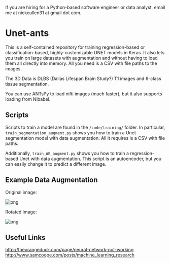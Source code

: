 If you are hiring for a Python-based software engineer or data analyst, email me at nickcullen31 at gmail dot com.



# Unet-ants

This is a self-contained repository for training regression-based or classification-based,
highly-customizable UNET models in Keras. It also lets you train on large 
datasets with augmentation and
without having to load them all directly into memory. All you need
is a CSV with file paths to the images. 

The 3D Data is DLBS (Dallas Lifespan Brain Study?) T1 images and 6-class tissue segmentation.

You can use ANTsPy to load nifti images (much faster), but it also supports loading from Nibabel.

## Scripts

Scripts to train a model are found in the `/code/training/` folder. In particular,
`train_segmentation_augment.py` shows you how to train a Unet segmentation model with 
data augmentation. All it requires is a CSV with file paths.

Additionally, `train_AE_augment.py` shows you how to train a regression-based Unet
with data augmentation. This script is an autoencoder, but you can easily change 
it to predict a different image.


## Example Data Augmentation

Original image:

![png](example-original.png)

Rotated image:

![png](example-rotate.png)


## Useful Links
http://theorangeduck.com/page/neural-network-not-working
http://www.samcoope.com/posts/machine_learning_research

